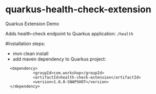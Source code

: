 # quarkus-health-check-extension
Quarkus Extension Demo

Adds health-check endpoint to Quarkus application: 
`/health`

#Installation steps:
* mvn clean install
* add maven dependency to Quarkus project: 
```
  <dependency>
            <groupId>com.workshop</groupId>
            <artifactId>health-check-extension</artifactId>
            <version>1.0.0-SNAPSHOT</version>
  </dependency>
```
